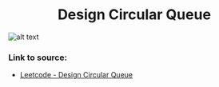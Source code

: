 <h1 align="center">Design Circular Queue</h1>

![alt text](https://images2.imgbox.com/b3/38/DrQxduql_o.png?raw=true)

### Link to source: 
- <a href="https://leetcode.com/problems/design-circular-queue/">Leetcode - Design Circular Queue</a>

